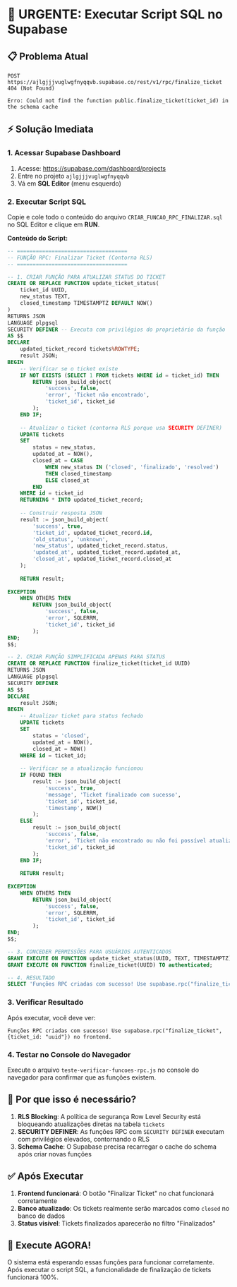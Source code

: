 # 🚨 URGENTE: Executar Script SQL no Supabase

## 📋 Problema Atual
```
POST https://ajlgjjjvuglwgfnyqqvb.supabase.co/rest/v1/rpc/finalize_ticket 404 (Not Found)

Erro: Could not find the function public.finalize_ticket(ticket_id) in the schema cache
```

## ⚡ Solução Imediata

### 1. Acessar Supabase Dashboard
1. Acesse: https://supabase.com/dashboard/projects
2. Entre no projeto `ajlgjjjvuglwgfnyqqvb` 
3. Vá em **SQL Editor** (menu esquerdo)

### 2. Executar Script SQL
Copie e cole todo o conteúdo do arquivo `CRIAR_FUNCAO_RPC_FINALIZAR.sql` no SQL Editor e clique em **RUN**.

**Conteúdo do Script:**
```sql
-- ===================================
-- FUNÇÃO RPC: Finalizar Ticket (Contorna RLS)
-- ===================================

-- 1. CRIAR FUNÇÃO PARA ATUALIZAR STATUS DO TICKET
CREATE OR REPLACE FUNCTION update_ticket_status(
    ticket_id UUID,
    new_status TEXT,
    closed_timestamp TIMESTAMPTZ DEFAULT NOW()
)
RETURNS JSON
LANGUAGE plpgsql
SECURITY DEFINER -- Executa com privilégios do proprietário da função
AS $$
DECLARE
    updated_ticket_record tickets%ROWTYPE;
    result JSON;
BEGIN
    -- Verificar se o ticket existe
    IF NOT EXISTS (SELECT 1 FROM tickets WHERE id = ticket_id) THEN
        RETURN json_build_object(
            'success', false,
            'error', 'Ticket não encontrado',
            'ticket_id', ticket_id
        );
    END IF;
    
    -- Atualizar o ticket (contorna RLS porque usa SECURITY DEFINER)
    UPDATE tickets 
    SET 
        status = new_status,
        updated_at = NOW(),
        closed_at = CASE 
            WHEN new_status IN ('closed', 'finalizado', 'resolved') 
            THEN closed_timestamp 
            ELSE closed_at 
        END
    WHERE id = ticket_id
    RETURNING * INTO updated_ticket_record;
    
    -- Construir resposta JSON
    result := json_build_object(
        'success', true,
        'ticket_id', updated_ticket_record.id,
        'old_status', 'unknown',
        'new_status', updated_ticket_record.status,
        'updated_at', updated_ticket_record.updated_at,
        'closed_at', updated_ticket_record.closed_at
    );
    
    RETURN result;
    
EXCEPTION
    WHEN OTHERS THEN
        RETURN json_build_object(
            'success', false,
            'error', SQLERRM,
            'ticket_id', ticket_id
        );
END;
$$;

-- 2. CRIAR FUNÇÃO SIMPLIFICADA APENAS PARA STATUS
CREATE OR REPLACE FUNCTION finalize_ticket(ticket_id UUID)
RETURNS JSON
LANGUAGE plpgsql
SECURITY DEFINER
AS $$
DECLARE
    result JSON;
BEGIN
    -- Atualizar ticket para status fechado
    UPDATE tickets 
    SET 
        status = 'closed',
        updated_at = NOW(),
        closed_at = NOW()
    WHERE id = ticket_id;
    
    -- Verificar se a atualização funcionou
    IF FOUND THEN
        result := json_build_object(
            'success', true,
            'message', 'Ticket finalizado com sucesso',
            'ticket_id', ticket_id,
            'timestamp', NOW()
        );
    ELSE
        result := json_build_object(
            'success', false,
            'error', 'Ticket não encontrado ou não foi possível atualizar',
            'ticket_id', ticket_id
        );
    END IF;
    
    RETURN result;
    
EXCEPTION
    WHEN OTHERS THEN
        RETURN json_build_object(
            'success', false,
            'error', SQLERRM,
            'ticket_id', ticket_id
        );
END;
$$;

-- 3. CONCEDER PERMISSÕES PARA USUÁRIOS AUTENTICADOS
GRANT EXECUTE ON FUNCTION update_ticket_status(UUID, TEXT, TIMESTAMPTZ) TO authenticated;
GRANT EXECUTE ON FUNCTION finalize_ticket(UUID) TO authenticated;

-- 4. RESULTADO
SELECT 'Funções RPC criadas com sucesso! Use supabase.rpc("finalize_ticket", {ticket_id: "uuid"}) no frontend.' as resultado;
```

### 3. Verificar Resultado
Após executar, você deve ver:
```
Funções RPC criadas com sucesso! Use supabase.rpc("finalize_ticket", {ticket_id: "uuid"}) no frontend.
```

### 4. Testar no Console do Navegador
Execute o arquivo `teste-verificar-funcoes-rpc.js` no console do navegador para confirmar que as funções existem.

## 🎯 Por que isso é necessário?

1. **RLS Blocking**: A política de segurança Row Level Security está bloqueando atualizações diretas na tabela `tickets`
2. **SECURITY DEFINER**: As funções RPC com `SECURITY DEFINER` executam com privilégios elevados, contornando o RLS
3. **Schema Cache**: O Supabase precisa recarregar o cache do schema após criar novas funções

## ✅ Após Executar

1. **Frontend funcionará**: O botão "Finalizar Ticket" no chat funcionará corretamente
2. **Banco atualizado**: Os tickets realmente serão marcados como `closed` no banco de dados
3. **Status visível**: Tickets finalizados aparecerão no filtro "Finalizados"

## 🚀 Execute AGORA!

O sistema está esperando essas funções para funcionar corretamente. Após executar o script SQL, a funcionalidade de finalização de tickets funcionará 100%. 